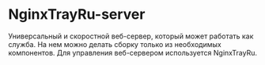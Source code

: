 # NginxTrayRu-server
Универсальный и скоростной веб-сервер, который может работать как служба.
На нем можно делать сборку только из необходимых компонентов. Для управления веб-сервером используется NginxTrayRu.



